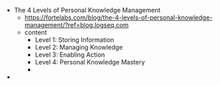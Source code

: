 - The 4 Levels of Personal Knowledge Management
	- https://fortelabs.com/blog/the-4-levels-of-personal-knowledge-management/?ref=blog.logseq.com
	- content
		- Level 1: Storing Information
		- Level 2: Managing Knowledge
		- Level 3: Enabling Action
		- Level 4: Personal Knowledge Mastery
		-
-
